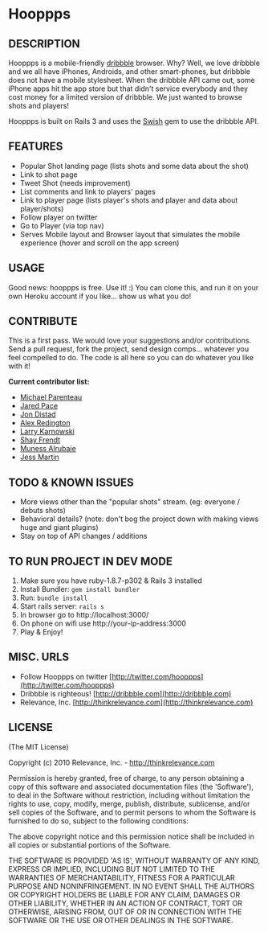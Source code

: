 # Hooppps
  
## DESCRIPTION

Hooppps is a mobile-friendly [dribbble](http://dribbble.com) browser. Why? Well, we love dribbble and we all have iPhones, Androids, and other smart-phones, but dribbble does not have a mobile stylesheet. When the dribbble API came out, some iPhone apps hit the app store but that didn't service everybody and they cost money for a limited version of dribbble. We just wanted to browse shots and players!

Hooppps is built on Rails 3 and uses the [Swish](http://github.com/jeremyw/swish) gem to use the dribbble API. 

## FEATURES

* Popular Shot landing page (lists shots and some data about the shot)
* Link to shot page
* Tweet Shot (needs improvement)
* List comments and link to players' pages
* Link to player page (lists player's shots and player and data about player/shots)
* Follow player on twitter
* Go to Player (via top nav)
* Serves Mobile layout and Browser layout that simulates the mobile experience (hover and scroll on the app screen)

## USAGE

Good news: hooppps is free. Use it! :) You can clone this, and run it on your own Heroku account if you like... show us what you do!


## CONTRIBUTE

This is a first pass. We would love your suggestions and/or contributions. Send a pull request, fork the project, send design comps... whatever you feel compelled to do. The code is all here so you can do whatever you like with it! 

**Current contributor list:**

* [Michael Parenteau](http://twitter.com/parenteau)
* [Jared Pace](http://twitter.com/jdpace)
* [Jon Distad](http://twitter.com/jondistad)
* [Alex Redington](http://twitter.com/holy_chao)
* [Larry Karnowski](http://twitter.com/karnowski)
* [Shay Frendt](http://twitter.com/shayfrendt)
* [Muness Alrubaie](http://twitter.com/muness)
* [Jess Martin](http://twitter.com/jessmartin)


## TODO & KNOWN ISSUES

* More views other than the "popular shots" stream. (eg: everyone / debuts shots)
* Behavioral details? (note: don't bog the project down with making views huge and giant plugins)
* Stay on top of API changes / additions

## TO RUN PROJECT IN DEV MODE

1. Make sure you have ruby-1.8.7-p302 &amp; Rails 3 installed
2. Install Bundler: `gem install bundler`
3. Run: `bundle install`
4. Start rails server: `rails s`
5. In browser go to http://localhost:3000/ 
6. On phone on wifi use http://your-ip-address:3000
7. Play &amp; Enjoy!

## MISC. URLS

* Follow Hooppps on twitter [http://twitter.com/hooppps](http://twitter.com/hooppps)
* Dribbble is righteous! [http://dribbble.com](http://dribbble.com)
* Relevance, Inc. [http://thinkrelevance.com](http://thinkrelevance.com)

## LICENSE

(The MIT License)

Copyright (c) 2010 Relevance, Inc. - http://thinkrelevance.com

Permission is hereby granted, free of charge, to any person obtaining
a copy of this software and associated documentation files (the
'Software'), to deal in the Software without restriction, including
without limitation the rights to use, copy, modify, merge, publish,
distribute, sublicense, and/or sell copies of the Software, and to
permit persons to whom the Software is furnished to do so, subject to
the following conditions:

The above copyright notice and this permission notice shall be
included in all copies or substantial portions of the Software.

THE SOFTWARE IS PROVIDED 'AS IS', WITHOUT WARRANTY OF ANY KIND,
EXPRESS OR IMPLIED, INCLUDING BUT NOT LIMITED TO THE WARRANTIES OF
MERCHANTABILITY, FITNESS FOR A PARTICULAR PURPOSE AND NONINFRINGEMENT.
IN NO EVENT SHALL THE AUTHORS OR COPYRIGHT HOLDERS BE LIABLE FOR ANY
CLAIM, DAMAGES OR OTHER LIABILITY, WHETHER IN AN ACTION OF CONTRACT,
TORT OR OTHERWISE, ARISING FROM, OUT OF OR IN CONNECTION WITH THE
SOFTWARE OR THE USE OR OTHER DEALINGS IN THE SOFTWARE. 
 
 
 
